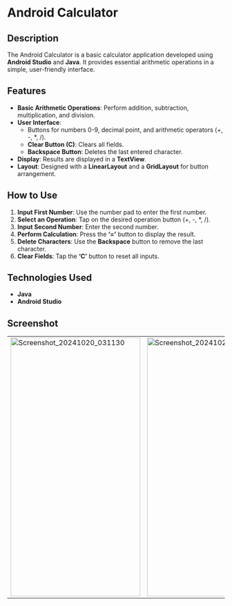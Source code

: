 # Android Calculator  

## Description  
The Android Calculator is a basic calculator application developed using **Android Studio** and **Java**. It provides essential arithmetic operations in a simple, user-friendly interface.  

## Features  
- **Basic Arithmetic Operations**: Perform addition, subtraction, multiplication, and division.  
- **User Interface**:  
  - Buttons for numbers 0-9, decimal point, and arithmetic operators (+, -, *, /).  
  - **Clear Button (C)**: Clears all fields.  
  - **Backspace Button**: Deletes the last entered character.  
- **Display**: Results are displayed in a **TextView**.  
- **Layout**: Designed with a **LinearLayout** and a **GridLayout** for button arrangement.  

## How to Use  
1. **Input First Number**: Use the number pad to enter the first number.  
2. **Select an Operation**: Tap on the desired operation button (+, -, *, /).  
3. **Input Second Number**: Enter the second number.  
4. **Perform Calculation**: Press the **‘=’** button to display the result.  
5. **Delete Characters**: Use the **Backspace** button to remove the last character.  
6. **Clear Fields**: Tap the **‘C’** button to reset all inputs.  

## Technologies Used  
- **Java**  
- **Android Studio**
  
## Screenshot
<table>
  <tbody>
    <tr>
      <td><img src="https://github.com/user-attachments/assets/f893eb98-1623-4dbf-8d80-81ab64cf1fd0" alt="Screenshot_20241020_031130" width="300" height="600"></td>
      <td><img src="https://github.com/user-attachments/assets/dc228360-9e5f-44ae-a567-de9f842f1f1d" alt="Screenshot_20241020_031045" width="300" height="600"></td>
      <td><img src="https://github.com/user-attachments/assets/1e44d61e-c965-4c31-bba5-5912d4fe4327" alt="Screenshot_20241020_031104" width="300" height="600"></td>
    </tr>
  </tbody>
</table>
